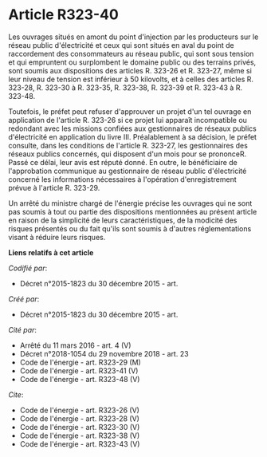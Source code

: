 # Article R323-40

Les ouvrages situés en amont du point d'injection par les producteurs sur le réseau public d'électricité et ceux qui sont
situés en aval du point de raccordement des consommateurs au réseau public, qui sont sous tension et qui empruntent ou
surplombent le domaine public ou des terrains privés, sont soumis aux dispositions des articles R. 323-26 et R. 323-27, même
si leur niveau de tension est inférieur à 50 kilovolts, et à celles des articles R. 323-28, R. 323-30 à R. 323-35, R. 323-38,
R. 323-39 et R. 323-43 à R. 323-48.

Toutefois, le préfet peut refuser d'approuver un projet d'un tel ouvrage en application de l'article R. 323-26 si ce projet
lui apparaît incompatible ou redondant avec les missions confiées aux gestionnaires de réseaux publics d'électricité en
application du livre III. Préalablement à sa décision, le préfet consulte, dans les conditions de l'article R. 323-27, les
gestionnaires des réseaux publics concernés, qui disposent d'un mois pour se prononceR. Passé ce délai, leur avis est réputé
donné. En outre, le bénéficiaire de l'approbation communique au gestionnaire de réseau public d'électricité concerné les
informations nécessaires à l'opération d'enregistrement prévue à l'article R. 323-29. 

Un arrêté du ministre chargé de l'énergie précise les ouvrages qui ne sont pas soumis à tout ou partie des dispositions
mentionnées au présent article en raison de la simplicité de leurs caractéristiques, de la modicité des risques présentés ou
du fait qu'ils sont soumis à d'autres réglementations visant à réduire leurs risques.

**Liens relatifs à cet article**

_Codifié par_:

  - Décret n°2015-1823 du 30 décembre 2015 - art.

_Créé par_:

  - Décret n°2015-1823 du 30 décembre 2015 - art.

_Cité par_:

  - Arrêté du 11 mars 2016 - art. 4 (V)
  - Décret n°2018-1054 du 29 novembre 2018 - art. 23
  - Code de l'énergie - art. R323-29 (M)
  - Code de l'énergie - art. R323-41 (V)
  - Code de l'énergie - art. R323-48 (V)

_Cite_:

  - Code de l'énergie - art. R323-26 (V)
  - Code de l'énergie - art. R323-28 (V)
  - Code de l'énergie - art. R323-30 (V)
  - Code de l'énergie - art. R323-38 (V)
  - Code de l'énergie - art. R323-43 (V)
